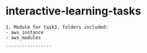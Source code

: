 # interactive-learning-tasks



`````````````````````````
1. Module for task3, folders included: 
- aws_instance
- aws_modules

`````````````````

